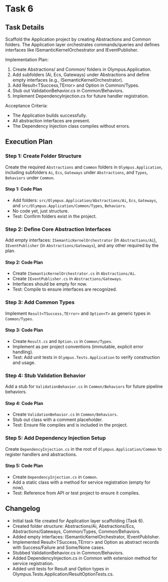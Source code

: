 # Task 6

## Task Details

Scaffold the Application project by creating Abstractions and Common folders. The Application layer orchestrates commands/queries and defines interfaces like ISemanticKernelOrchestrator and IEventPublisher.

Implementation Plan:

1. Create Abstractions/ and Common/ folders in Olympus.Application.
2. Add subfolders (Ai, Ecs, Gateways) under Abstractions and define empty interfaces (e.g., ISemanticKernelOrchestrator).
3. Add Result<TSuccess,TError> and Option<T> in Common/Types.
4. Stub out ValidationBehavior.cs in Common/Behaviors.
5. Implement DependencyInjection.cs for future handler registration.

Acceptance Criteria:

- The Application builds successfully.
- All abstraction interfaces are present.
- The Dependency Injection class compiles without errors.

## Execution Plan

### Step 1: Create Folder Structure

Create the required `Abstractions` and `Common` folders in `Olympus.Application`, including subfolders `Ai`, `Ecs`, `Gateways` under `Abstractions`, and `Types`, `Behaviors` under `Common`.

#### Step 1: Code Plan

- Add folders: `src/Olympus.Application/Abstractions/Ai`, `Ecs`, `Gateways`, and `src/Olympus.Application/Common/Types`, `Behaviors`.
- No code yet, just structure.
- Test: Confirm folders exist in the project.

### Step 2: Define Core Abstraction Interfaces

Add empty interfaces: `ISemanticKernelOrchestrator` (in `Abstractions/Ai`), `IEventPublisher` (in `Abstractions/Gateways`), and any other required by the plan.

#### Step 2: Code Plan

- Create `ISemanticKernelOrchestrator.cs` in `Abstractions/Ai`.
- Create `IEventPublisher.cs` in `Abstractions/Gateways`.
- Interfaces should be empty for now.
- Test: Compile to ensure interfaces are recognized.

### Step 3: Add Common Types

Implement `Result<TSuccess,TError>` and `Option<T>` as generic types in `Common/Types`.

#### Step 3: Code Plan

- Create `Result.cs` and `Option.cs` in `Common/Types`.
- Implement as per project conventions (immutable, explicit error handling).
- Test: Add unit tests in `Olympus.Tests.Application` to verify construction and usage.

### Step 4: Stub Validation Behavior

Add a stub for `ValidationBehavior.cs` in `Common/Behaviors` for future pipeline behaviors.

#### Step 4: Code Plan

- Create `ValidationBehavior.cs` in `Common/Behaviors`.
- Stub out class with a comment placeholder.
- Test: Ensure file compiles and is included in the project.

### Step 5: Add Dependency Injection Setup

Create `DependencyInjection.cs` in the root of `Olympus.Application/Common` to register handlers and abstractions.

#### Step 5: Code Plan

- Create `DependencyInjection.cs` in `Common`.
- Add a static class with a method for service registration (empty for now).
- Test: Reference from API or test project to ensure it compiles.

## Changelog

- Initial task file created for Application layer scaffolding (Task 6).
- Created folder structure: Abstractions/Ai, Abstractions/Ecs, Abstractions/Gateways, Common/Types, Common/Behaviors.
- Added empty interfaces: ISemanticKernelOrchestrator, IEventPublisher.
- Implemented Result<TSuccess,TError> and Option<T> as abstract records with Success/Failure and Some/None cases.
- Stubbed ValidationBehavior.cs in Common/Behaviors.
- Added DependencyInjection.cs in Common with extension method for service registration.
- Added unit tests for Result and Option types in Olympus.Tests.Application/ResultOptionTests.cs.
